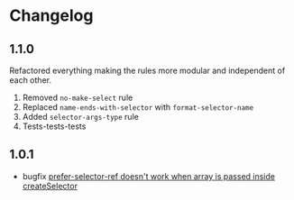 # Changelog

## 1.1.0

Refactored everything making the rules more modular and independent of each other.

1. Removed `no-make-select` rule
2. Replaced `name-ends-with-selector` with `format-selector-name`
3. Added `selector-args-type` rule
4. Tests-tests-tests

## 1.0.1

- bugfix [prefer-selector-ref doesn't work when array is passed inside createSelector](https://github.com/viktor-ku/eslint-plugin-redux-reselect/issues/1)
